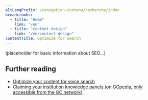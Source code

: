 ```yaml
---
altLangPrefix: /conception-contenu/recherche/index
breadcrumbs:
  - title: "Home"
    link: "/en"
  - title: "Content design"
    link: "/en/content-design"
contentTitle: Optimize for search
---
```


(placeholder for basic information about SEO...)

<h2>Further reading</h2>
<ul>
  <li><a href="https://blog.canada.ca/2020/01/28/voice-search-optimization.html">Optimize your content for voice search</a></li>
  <li><a href="https://www.gcpedia.gc.ca/wiki/Claiming_institution_knowledge_panels">Claiming your institution knowledge panels (on GCpedia, only accessible from the GC network)</a></li>
</ul>
